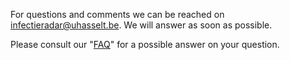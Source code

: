 
For questions and comments we can be reached on [infectieradar@uhasselt.be](mailto:infectieradar@uhasselt.be). We will answer as soon as possible.

Please consult our "[FAQ](https://survey.infectieradar.be/faq/)" for a possible answer on your question.
